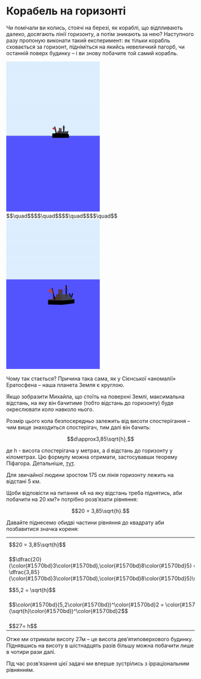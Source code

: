 # Корабель на горизонтi

<p>Чи помічали ви колись, стоячі на березі, як кораблі, що відпливають далеко, досягають лінії горизонту, а потім зникають за нею? Наступного разу пропоную виконати такий експеримент: як тільки корабль сховається за горизонт, підніміться на якийсь невеличкий пагорб, чи останній поверх будинку – і ви знову побачите той самий корабль.</p>

<p><img src="pic3.png" width="250" height="400">$$\quad$$$$\quad$$$$\quad$$$$\quad$$
  <img src="pic4.png" width="250" height="400">
</p>

<p>Чому так стається? Причина така сама, як у Сієнської «аномалії» Ератосфена – наша планета Земля є круглою.</p>

<p>Якщо зобразити Михайла, що стоїть на поверхні Землі, максимальна відстань, на яку він бачитиме (тобто відстань до горизонту) буде окреслювати коло навколо нього.</p>

<p>Розмір цього кола безпосередньо залежить від висоти спостерігання – чим вище знаходиться спостерігач, тим далі він бачить:</p>

<p align="center">$$d\approx3,85\sqrt{h},$$</p>

<p>де h - висота спостерігача у метрах, а d відстань до горизонту у кілометрах. Цю формулу можна отримати, застосувавши теорему Піфагора. Детальніше, <a href="http://planetcalc.ru/1198/">тут</a>.</p>

<p>Для звичайної людини зростом 175 см лінія горизонту лежить на відстані 5 км.</p>

<p>Щоби відповісти на питання «А на яку відстань треба піднятись, аби побачити на 20 км?» потрібно розв’язати рівняння:</p>

<p align="center">$$20 = 3,85\sqrt{h}.$$</p>

<p>Давайте піднесемо обидві частини рівняння до квадрату аби позбавитися значка кореня:</p>

<table style="border: none;" class="none">
<tr>
<td>$$20 = 3,85\sqrt{h}$$</td>
<td><i><font color="1570bd">Вихідне рівняння</font></i></td>
</tr>
<tr>
<td>$$\dfrac{20}{\color{#1570bd}3\color{#1570bd},\color{#1570bd}8\color{#1570bd}5} = \dfrac{3,85}{\color{#1570bd}3\color{#1570bd},\color{#1570bd}8\color{#1570bd}5}\sqrt{h}$$</td>
<td><font color="1570bd"><i>Ділимо обидві частини рівняння на</i> 3,85</font></td>
</tr>
<tr>
<td>$$5,2 = \sqrt{h}$$</td>
<td><font color="1570bd"><i>Спрощуємо</i></font></td>
</tr>
<tr>
<td>$$\color{#1570bd}(5,2\color{#1570bd})^\color{#1570bd}2 = \color{#1570bd}(\sqrt{h}\color{#1570bd})^\color{#1570bd}2$$</td>
<td><font color="1570bd"><i>Підносимо обидві частини до квадрату</i></font></td>
</tr>
<tr>
<td>$$27= h$$</td>
<td><font color="0F5181"><i>Спрощуємо</i></font></td>
</tr>
</table>

<p>Отже ми отримали висоту 27м – це висота дев’ятиповерхового будинку. Піднявшись на висоту в шістнадцять разів більшу можна побачити лише в чотири рази далі.</p>

<p>Під час розв’язання цієї задачі ми вперше зустрілись з ірраціональним рівнянням.</p>



